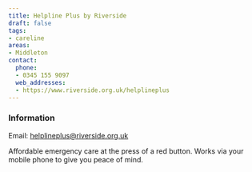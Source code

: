 ```yaml
---
title: Helpline Plus by Riverside
draft: false
tags:
- careline
areas:
- Middleton
contact:
  phone:
  - 0345 155 9097
  web_addresses:
  - https://www.riverside.org.uk/helplineplus
---
```


### Information

Email:  helplineplus@riverside.org.uk

Affordable emergency care at the press of a red button.
Works via your mobile phone to give you peace of mind.
